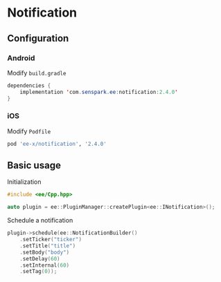# Notification
## Configuration
### Android
Modify `build.gradle`
```java
dependencies {
    implementation 'com.senspark.ee:notification:2.4.0'
}
```

### iOS
Modify `Podfile`
```ruby
pod 'ee-x/notification', '2.4.0'
```

## Basic usage
Initialization
```cpp
#include <ee/Cpp.hpp>

auto plugin = ee::PluginManager::createPlugin<ee::INotification>();
```

Schedule a notification
```cpp
plugin->schedule(ee::NotificationBuilder()
    .setTicker("ticker")
    .setTitle("title")
    .setBody("body")
    .setDelay(60)
    .setInternal(60)
    .setTag(0));
```